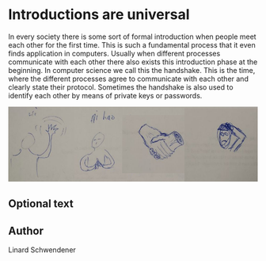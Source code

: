 <!-- BEGIN TITLE -->
# Introductions are universal
<!-- END TITLE -->

<!-- BEGIN BODY -->
In every society there is some sort of formal introduction when people meet each other for the first time. This is such a fundamental process that it even finds application in computers.
Usually when different processes communicate with each other there also exists this introduction phase at the beginning. In computer science we call this the handshake. This is the time, where the different processes agree to communicate with each other and clearly state their protocol. Sometimes the handshake is also used to identify each other by means of private keys or passwords.
<!-- END BODY -->

![1 FLOP](../images/image-060-handshake.png)

## Optional text
<!-- BEGIN OPTIONAL -->
<!-- END OPTIONAL -->

## Author
<!-- BEGIN AUTHOR -->
Linard Schwendener
<!-- END AUTHOR -->
